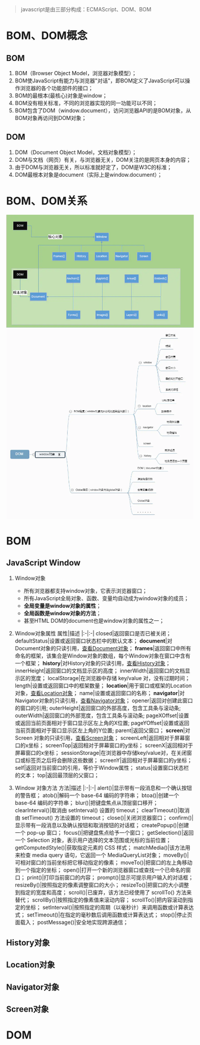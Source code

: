 > javascript是由三部分构成：ECMAScript、DOM、BOM

# BOM、DOM概念
## BOM
1. BOM（Browser Object Model，浏览器对象模型）；
2. BOM使JavaScript有能力与浏览器"对话"，即BOM定义了JavaScript可以操作浏览器的各个功能部件的接口；
3. BOM的最根本(最核心)对象是window；
4. BOM没有相关标准，不同的浏览器实现的同一功能可以不同；
5. BOM包含了DOM（window.document），访问浏览器API的是BOM对象，从BOM对象再访问到DOM对象；
## DOM
1. DOM（Document Object Model，文档对象模型）；
2. DOM与文档（网页）有关，与浏览器无关，DOM关注的是网页本身的内容；
3. 由于DOM与浏览器无关，所以标准就好定了，DOM是W3C的标准；
4. DOM最根本对象是document（实际上是window.document）；

# BOM、DOM关系
<div align="left">
    <img src="./assets/images/bom-dom-relationship.png" width="600” alt="图片不存在" title="div的所有属性" />
</div>

<div align="left">
    <img src="./assets/images/bom-dom-detail-relationship.png" width="800” alt="图片不存在" title="div的所有属性" />
</div>

# BOM
## JavaScript Window
1. Window对象
    * 所有浏览器都支持window对象，它表示浏览器窗口；
    * 所有JavaScript全局对象、函数、变量均自动成为window对象的成员；
    * **全局变量是window对象的属性**；
    * **全局函数是window对象的方法**；
    * 甚至HTML DOM的document也是window对象的属性之一；
2. Window对象属性
    属性|描述
    |:-|:-|
    closed|返回窗口是否已被关闭；
    defaultStatus|设置或返回窗口状态栏中的默认文本；
    **document**|对Document对象的只读引用，[查看Document对象](#document-object)；
    **frames**|返回窗口中所有命名的框架，该集合是Window对象的数组，每个Window对象在窗口中含有一个框架；
    **history**|对History对象的只读引用，[查看History对象](#history-object)；
    innerHeight|返回窗口的文档显示区的高度；
    innerWidth|返回窗口的文档显示区的宽度；
    localStorage|在浏览器中存储 key/value 对，没有过期时间；
    length|设置或返回窗口中的框架数量；
    **location**|用于窗口或框架的Location对象，[查看Location对象](#location-object)；
    name|设置或返回窗口的名称；
    **navigator**|对Navigator对象的只读引用，[查看Navigator对象](#navigator-object)；
    opener|返回对创建此窗口的窗口的引用;
    outerHeight|返回窗口的外部高度，包含工具条与滚动条;
    outerWidth|返回窗口的外部宽度，包含工具条与滚动条;
    pageXOffset|设置或返回当前页面相对于窗口显示区左上角的X位置;
    pageYOffset|设置或返回当前页面相对于窗口显示区左上角的Y位置;
    parent|返回父窗口；
    **screen**|对 Screen 对象的只读引用，[查看Screen对象](#screen-object)；
    screenLeft|返回相对于屏幕窗口的x坐标；
    screenTop|返回相对于屏幕窗口的y坐标；
    screenX|返回相对于屏幕窗口的x坐标；
    sessionStorage|在浏览器中存储key/value对，在关闭窗口或标签页之后将会删除这些数据；
    screenY|返回相对于屏幕窗口的y坐标；
    self|返回对当前窗口的引用，等价于Window属性；
    status|设置窗口状态栏的文本；
    top|返回最顶层的父窗口；

3. Window 对象方法
    方法|描述
    |:-|:-|
    alert()|显示带有一段消息和一个确认按钮的警告框；
    atob()|解码一个 base-64 编码的字符串；
    btoa()|创建一个 base-64 编码的字符串；
    blur()|把键盘焦点从顶层窗口移开；
    clearInterval()|取消由 setInterval() 设置的 timeout；
    clearTimeout()|取消由 setTimeout() 方法设置的 timeout；
    close()|关闭浏览器窗口；
    confirm()|显示带有一段消息以及确认按钮和取消按钮的对话框；
    createPopup()|创建一个 pop-up 窗口；
    focus()|把键盘焦点给予一个窗口；
    getSelection()|返回一个 Selection 对象，表示用户选择的文本范围或光标的当前位置；
    getComputedStyle()|获取指定元素的 CSS 样式；
    matchMedia()|该方法用来检查 media query 语句，它返回一个 MediaQueryList对象；
    moveBy()|可相对窗口的当前坐标把它移动指定的像素；
    moveTo()|把窗口的左上角移动到一个指定的坐标；
    open()|打开一个新的浏览器窗口或查找一个已命名的窗口；
    print()|打印当前窗口的内容；
    prompt()|显示可提示用户输入的对话框；
    resizeBy()|按照指定的像素调整窗口的大小；
    resizeTo()|把窗口的大小调整到指定的宽度和高度；
    scroll()|已废弃，该方法已经使用了 scrollTo() 方法来替代；
    scrollBy()|按照指定的像素值来滚动内容；
    scrollTo()|把内容滚动到指定的坐标；
    setInterval()|按照指定的周期（以毫秒计）来调用函数或计算表达式；
    setTimeout()|在指定的毫秒数后调用函数或计算表达式；
    stop()|停止页面载入；
    postMessage()|安全地实现跨源通信；

## <span id="history-object">History对象</span>


## <span id="location-object">Location对象</span>


## <span id="navigator-object">Navigator对象</span>


## <span id="screen-object">Screen对象</span>


# <span id="document-object">DOM</span>